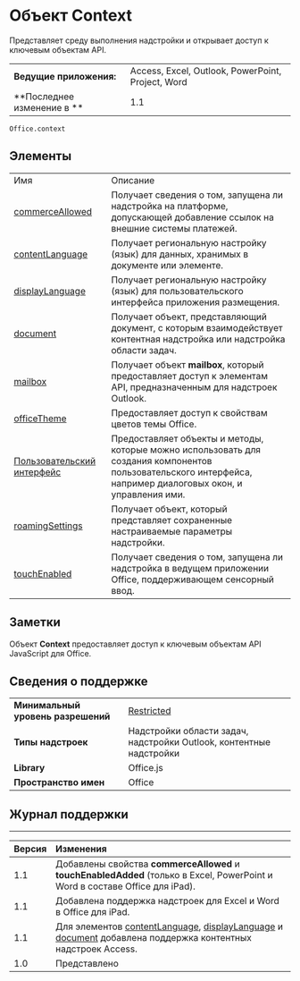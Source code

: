 
# Объект Context
Представляет среду выполнения надстройки и открывает доступ к ключевым объектам API.

|||
|:-----|:-----|
|**Ведущие приложения:**|Access, Excel, Outlook, PowerPoint, Project, Word|
|**Последнее изменение в **|1.1|

```
Office.context
```


## Элементы

|||
|:-----|:-----|
|Имя|Описание|
|[commerceAllowed](../../reference/shared/office.context.commerceallowed.md)|Получает сведения о том, запущена ли надстройка на платформе, допускающей добавление ссылок на внешние системы платежей.|
|[contentLanguage](../../reference/shared/office.context.contentlanguage.md)|Получает региональную настройку (язык) для данных, хранимых в документе или элементе.|
|[displayLanguage](../../reference/shared/office.context.displaylanguage.md)|Получает региональную настройку (язык) для пользовательского интерфейса приложения размещения.|
|[document](../../reference/shared/office.context.document.md)|Получает объект, представляющий документ, с которым взаимодействует контентная надстройка или надстройка области задач.|
|[mailbox](../../reference/shared/office.context.mailbox.md)|Получает объект **mailbox**, который предоставляет доступ к элементам API, предназначенным для надстроек Outlook.|
|[officeTheme](../../reference/shared/office.context.officetheme.md)|Предоставляет доступ к свойствам цветов темы Office.|
|[Пользовательский интерфейс](../../reference/shared/officeui)|Предоставляет объекты и методы, которые можно использовать для создания компонентов пользовательского интерфейса, например диалоговых окон, и управления ими.|
|[roamingSettings](../../reference/shared/office.context.roamingsettings.md)|Получает объект, который представляет сохраненные настраиваемые параметры надстройки.|
|[touchEnabled](../../reference/shared/office.context.touchenabled.md)|Получает сведения о том, запущена ли надстройка в ведущем приложении Office, поддерживающем сенсорный ввод.|

## Заметки

Объект **Context** предоставляет доступ к ключевым объектам API JavaScript для Office.


## Сведения о поддержке



|||
|:-----|:-----|
|**Минимальный уровень разрешений**|[Restricted](../../docs/develop/requesting-permissions-for-api-use-in-content-and-task-pane-add-ins.md)|
|**Типы надстроек**|Надстройки области задач, надстройки Outlook, контентные надстройки|
|**Library**|Office.js|
|**Пространство имен**|Office|

## Журнал поддержки



****


|**Версия**|**Изменения**|
|:-----|:-----|
|1.1|Добавлены свойства **commerceAllowed** и **touchEnabledAdded** (только в Excel, PowerPoint и Word в составе Office для iPad).|
|1.1|Добавлена поддержка надстроек для Excel и Word в Office для iPad.|
|1.1|Для элементов [contentLanguage](../../reference/shared/office.context.contentlanguage.md), [displayLanguage](../../reference/shared/office.context.displaylanguage.md) и [document](../../reference/shared/office.context.document.md) добавлена поддержка контентных надстроек Access.|
|1.0|Представлено|
